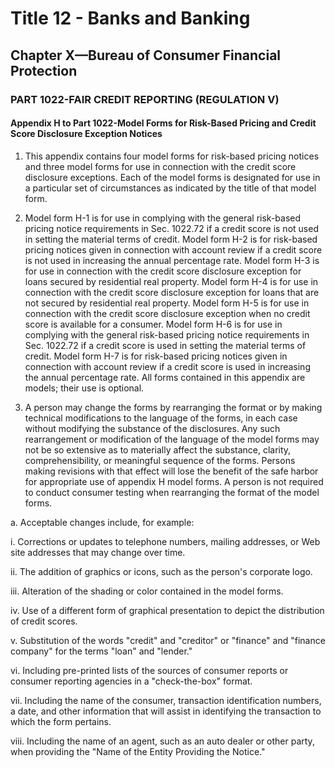 
# Title 12 - Banks and Banking
## Chapter X—Bureau of Consumer Financial Protection
### PART 1022-FAIR CREDIT REPORTING (REGULATION V)
#### Appendix H to Part 1022-Model Forms for Risk-Based Pricing and Credit Score Disclosure Exception Notices

1. This appendix contains four model forms for risk-based pricing notices and three model forms for use in connection with the credit score disclosure exceptions. Each of the model forms is designated for use in a particular set of circumstances as indicated by the title of that model form.

2. Model form H-1 is for use in complying with the general risk-based pricing notice requirements in Sec. 1022.72 if a credit score is not used in setting the material terms of credit. Model form H-2 is for risk-based pricing notices given in connection with account review if a credit score is not used in increasing the annual percentage rate. Model form H-3 is for use in connection with the credit score disclosure exception for loans secured by residential real property. Model form H-4 is for use in connection with the credit score disclosure exception for loans that are not secured by residential real property. Model form H-5 is for use in connection with the credit score disclosure exception when no credit score is available for a consumer. Model form H-6 is for use in complying with the general risk-based pricing notice requirements in Sec. 1022.72 if a credit score is used in setting the material terms of credit. Model form H-7 is for risk-based pricing notices given in connection with account review if a credit score is used in increasing the annual percentage rate. All forms contained in this appendix are models; their use is optional.

3. A person may change the forms by rearranging the format or by making technical modifications to the language of the forms, in each case without modifying the substance of the disclosures. Any such rearrangement or modification of the language of the model forms may not be so extensive as to materially affect the substance, clarity, comprehensibility, or meaningful sequence of the forms. Persons making revisions with that effect will lose the benefit of the safe harbor for appropriate use of appendix H model forms. A person is not required to conduct consumer testing when rearranging the format of the model forms.

a. Acceptable changes include, for example:

i. Corrections or updates to telephone numbers, mailing addresses, or Web site addresses that may change over time.

ii. The addition of graphics or icons, such as the person's corporate logo.

iii. Alteration of the shading or color contained in the model forms.

iv. Use of a different form of graphical presentation to depict the distribution of credit scores.

v. Substitution of the words "credit" and "creditor" or "finance" and "finance company" for the terms "loan" and "lender."

vi. Including pre-printed lists of the sources of consumer reports or consumer reporting agencies in a "check-the-box" format.

vii. Including the name of the consumer, transaction identification numbers, a date, and other information that will assist in identifying the transaction to which the form pertains.

viii. Including the name of an agent, such as an auto dealer or other party, when providing the "Name of the Entity Providing the Notice."
